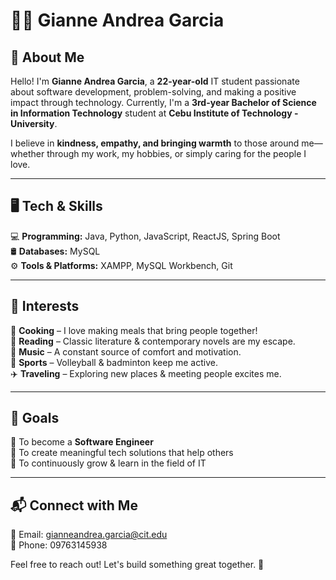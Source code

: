 # 👩‍💻 Gianne Andrea Garcia  

## 📌 About Me  
Hello! I'm **Gianne Andrea Garcia**, a **22-year-old** IT student passionate about software development, problem-solving, and making a positive impact through technology. Currently, I'm a **3rd-year Bachelor of Science in Information Technology** student at **Cebu Institute of Technology - University**.  

I believe in **kindness, empathy, and bringing warmth** to those around me—whether through my work, my hobbies, or simply caring for the people I love.  

---

## 🖥️ Tech & Skills  
💻 **Programming:** Java, Python, JavaScript, ReactJS, Spring Boot  
🛢️ **Databases:** MySQL  
⚙️ **Tools & Platforms:** XAMPP, MySQL Workbench, Git  

---

## 🌟 Interests  
🥘 **Cooking** – I love making meals that bring people together!  
📖 **Reading** – Classic literature & contemporary novels are my escape.  
🎵 **Music** – A constant source of comfort and motivation.  
🏸 **Sports** – Volleyball & badminton keep me active.  
✈️ **Traveling** – Exploring new places & meeting people excites me.  

---

## 🚀 Goals  
🔹 To become a **Software Engineer**  
🔹 To create meaningful tech solutions that help others  
🔹 To continuously grow & learn in the field of IT  

---

## 📬 Connect with Me  
📧 Email: gianneandrea.garcia@cit.edu  
📱 Phone: 09763145938  

Feel free to reach out! Let's build something great together. 🚀  
